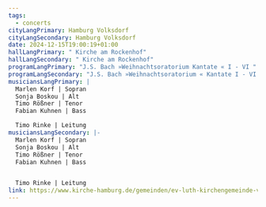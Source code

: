 ```yaml
---
tags:
  - concerts
cityLangPrimary: Hamburg Volksdorf
cityLangSecondary: Hamburg Volksdorf
date: 2024-12-15T19:00:19+01:00
hallLangPrimary: " Kirche am Rockenhof"
hallLangSecondary: " Kirche am Rockenhof"
programLangPrimary: "J.S. Bach »Weihnachtsoratorium Kantate « I - VI "
programLangSecondary: "J.S. Bach »Weihnachtsoratorium « Kantate I - VI "
musiciansLangPrimary: |
  Marlen Korf | Sopran
  Sonja Boskou | Alt
  Timo Rößner | Tenor
  Fabian Kuhnen | Bass

  Timo Rinke | Leitung
musiciansLangSecondary: |-
  Marlen Korf | Sopran
  Sonja Boskou | Alt
  Timo Rößner | Tenor
  Fabian Kuhnen | Bass


  Timo Rinke | Leitung
link: https://www.kirche-hamburg.de/gemeinden/ev-luth-kirchengemeinde-volksdorf/gottesdienste-und-veranstaltungen/details/johann-sebastian-bach-weihnachtsoratorium-1-6.html
---
```

